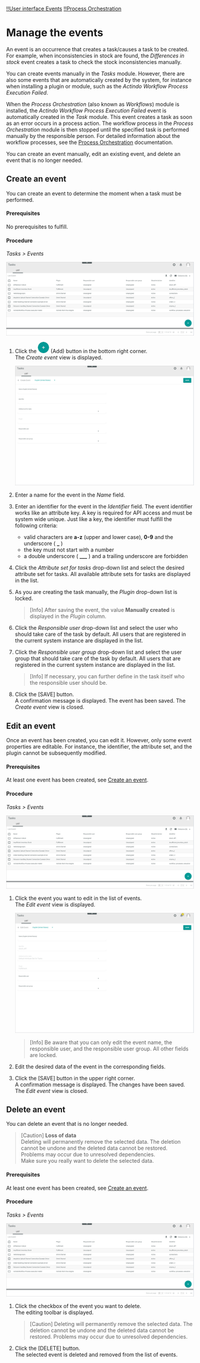[!!User interface Events](../UserInterface/03_Events.md)
[!!Process Orchestration](../../ActindoWorkFlow/Overview/01_General.md)

# Manage the events

An event is an occurrence that creates a task/causes a task to be created. For example, when inconsistencies in stock are found, the *Differences in stock* event creates a task to check the stock inconsistencies manually.

[comment]: <> (trigger: entity/data model that, together with the occurrence of an event, initiates a process; event: occurrence that initiates/creates? a task; task: instruction / action to be performed)

You can create events manually in the *Tasks* module. However, there are also some events that are automatically created by the system, for instance when installing a plugin or module, such as the *Actindo Workflow Process Execution Failed*.

When the *Process Orchestration* (also known as *Workflows*) module is installed, the *Actindo Workflow Process Execution Failed* event is automatically created in the *Task* module. This event creates a task as soon as an error occurs in a process action. The workflow process in the *Process Orchestration* module is then stopped until the specified task is performed manually by the responsible person. For detailed information about the workflow processes, see the [Process Orchestration](../../ActindoWorkFlow/Overview/01_General.md) documentation. 

You can create an event manually, edit an existing event, and delete an event that is no longer needed.



## Create an event

You can create an event to determine the moment when a task must be performed.

#### Prerequisites

No prerequisites to fulfill.

#### Procedure

*Tasks > Events*

![List of events](../../Assets/Screenshots/Tasks/Events/ListEvents.png "[List of events]")

1. Click the ![Add](../../Assets/Icons/Plus01.png "[Add]") (Add) button in the bottom right corner.   
    The *Create event* view is displayed.

    ![Create event](../../Assets/Screenshots/Tasks/Events/CreateEvent.png "[Create event]")

2. Enter a name for the event in the *Name* field.

3. Enter an identifier for the event in the *Identifier* field. The event identifier works like an attribute key. A key is required for API access and must be system wide unique. Just like a key, the identifier must fulfill the following criteria:
    - valid characters are **a-z** (upper and lower case), **0-9** and the underscore ( **_** )
    - the key must not start with a number
    - a double underscore ( **___** ) and a trailing underscore are forbidden

4. Click the *Attribute set for tasks* drop-down list and select the desired attribute set for tasks. All available attribute sets for tasks are displayed in the list.

5. As you are creating the task manually, the *Plugin* drop-down list is locked.

    > [Info] After saving the event, the value **Manually created** is displayed in the *Plugin* column.

6. Click the *Responsible user* drop-down list and select the user who should take care of the task by default. All users that are registered in the current system instance are displayed in the list. 

7. Click the *Responsible user group* drop-down list and select the user group that should take care of the task by default. All users that are registered in the current system instance are displayed in the list.

    > [Info] If necessary, you can further define in the task itself who the responsible user should be.

8. Click the [SAVE] button.  
    A confirmation message is displayed. The event has been saved. The *Create event* view is closed.  



## Edit an event

Once an event has been created, you can edit it. However, only some event properties are editable. For instance, the identifier, the attribute set, and the plugin cannot be subsequently modified.

#### Prerequisites
 
At least one event has been created, see [Create an event](#create-an-event).

#### Procedure

*Tasks > Events*

![List of events](../../Assets/Screenshots/Tasks/Events/ListEvents.png "[List of events]")

1. Click the event you want to edit in the list of events.   
    The *Edit event* view is displayed. 

    ![Edit event](../../Assets/Screenshots/Tasks/Events/EditEvent.png "[Edit event]")

    > [Info] Be aware that you can only edit the event name, the responsible user, and the responsible user group. All other fields are locked.

2. Edit the desired data of the event in the corresponding fields.

3. Click the [SAVE] button in the upper right corner.   
   A confirmation message is displayed. The changes have been saved. The *Edit event* view is closed.  



## Delete an event

You can delete an event that is no longer needed. 

> [Caution] **Loss of data**   
    Deleting will permanently remove the selected data. The deletion cannot be undone and the deleted data cannot be restored.       
    Problems may occur due to unresolved dependencies.   
    Make sure you really want to delete the selected data.

#### Prerequisites

At least one event has been created, see [Create an event](#create-an-event).

#### Procedure

*Tasks > Events*

![General settings example](../../Assets/Screenshots/Tasks/Events/ListEvents.png "[General settings example]")


1. Click the checkbox of the event you want to delete.  
    The editing toolbar is displayed.

    > [Caution] Deleting will permanently remove the selected data. The deletion cannot be undone and the deleted data cannot be restored. Problems may occur due to unresolved dependencies. 

2. Click the [DELETE] button.  
    The selected event is deleted and removed from the list of events.

